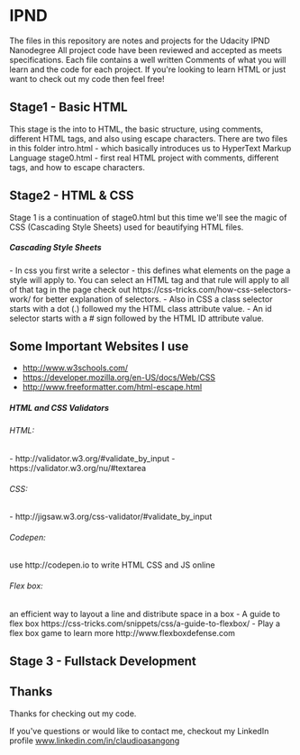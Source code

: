 # IPND

The files in this repository are notes and projects for the Udacity IPND Nanodegree
All project code have been reviewed and accepted as meets specifications.
Each file contains a well written Comments of what you will learn and the code for
each project. If you're looking to learn HTML or just want to check out my
code then feel free!   

## Stage1 - Basic HTML
This stage is the into to HTML, the basic structure, using comments, different
HTML tags, and also using escape characters. There are two files in this folder
  intro.html - which basically introduces us to HyperText Markup Language
  stage0.html - first real HTML project with comments, different tags, and how
                to escape characters.

## Stage2 - HTML & CSS
Stage 1 is a continuation of stage0.html but this time we'll see the magic of
CSS (Cascading Style Sheets) used for beautifying HTML files.
<h5> Cascading Style Sheets </h5>
  - In css you first write a selector - this defines what elements on the page a
   style will apply to. You can select an HTML tag and that rule will apply to
   all of that tag in the page
check out https://css-tricks.com/how-css-selectors-work/ for better explanation
of selectors.
  - Also in CSS a class selector starts with a dot (.) followed my the HTML
  class attribute value.
  - An id selector starts with a # sign followed by the HTML ID attribute value.


## Some Important Websites I use
- http://www.w3schools.com/
- https://developer.mozilla.org/en-US/docs/Web/CSS
- http://www.freeformatter.com/html-escape.html

<h5>HTML and CSS Validators </h5>
 <h6>HTML:</h6>
 - http://validator.w3.org/#validate_by_input
 - https://validator.w3.org/nu/#textarea

 <h6>CSS:</h6>
 - http://jigsaw.w3.org/css-validator/#validate_by_input

<h6>Codepen:</h6>
 use http://codepen.io to write HTML CSS and JS online

<h6>Flex box:</h6>
an efficient way to layout a line and distribute space in a box
- A guide to flex box https://css-tricks.com/snippets/css/a-guide-to-flexbox/
- Play a flex box game to learn more http://www.flexboxdefense.com


## Stage 3 - Fullstack Development

## Thanks
<p>
Thanks for checking out my code.

If you've questions or would like to contact me, checkout my LinkedIn profile
www.linkedin.com/in/claudioasangong
</p>
